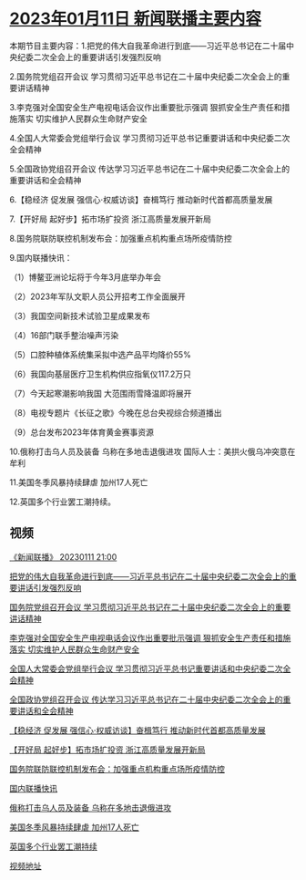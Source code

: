 # [2023年01月11日 新闻联播主要内容](https://tv.cctv.com/lm/xwlb/day/20230111.shtml)

本期节目主要内容：1.把党的伟大自我革命进行到底——习近平总书记在二十届中央纪委二次全会上的重要讲话引发强烈反响

2.国务院党组召开会议 学习贯彻习近平总书记在二十届中央纪委二次全会上的重要讲话精神

3.李克强对全国安全生产电视电话会议作出重要批示强调 狠抓安全生产责任和措施落实 切实维护人民群众生命财产安全

4.全国人大常委会党组举行会议 学习贯彻习近平总书记重要讲话和中央纪委二次全会精神

5.全国政协党组召开会议 传达学习习近平总书记在二十届中央纪委二次全会上的重要讲话和全会精神

6.【稳经济 促发展 强信心·权威访谈】奋楫笃行 推动新时代首都高质量发展

7.【开好局 起好步】拓市场扩投资 浙江高质量发展开新局

8.国务院联防联控机制发布会：加强重点机构重点场所疫情防控

9.国内联播快讯：

（1）博鳌亚洲论坛将于今年3月底举办年会

（2）2023年军队文职人员公开招考工作全面展开

（3）我国空间新技术试验卫星成果发布

（4）16部门联手整治噪声污染

（5）口腔种植体系统集采拟中选产品平均降价55%

（6）我国向基层医疗卫生机构供应指氧仪117.2万只

（7）今天起寒潮影响我国 大范围雨雪降温即将展开

（8）电视专题片《长征之歌》今晚在总台央视综合频道播出

（9）总台发布2023年体育黄金赛事资源

10.俄称打击乌人员及装备 乌称在多地击退俄进攻 国际人士：美拱火俄乌冲突意在牟利

11.美国冬季风暴持续肆虐 加州17人死亡

12.英国多个行业罢工潮持续。

## 视频

[《新闻联播》 20230111 21:00](https://tv.cctv.com/2023/01/11/VIDEjENkIBW8jFfGVQ88VDu0230111.shtml)

[把党的伟大自我革命进行到底——习近平总书记在二十届中央纪委二次全会上的重要讲话引发强烈反响](https://tv.cctv.com/2023/01/11/VIDEGQZSaoWU9sEokQ3U5VbK230111.shtml)

[国务院党组召开会议 学习贯彻习近平总书记在二十届中央纪委二次全会上的重要讲话精神](https://tv.cctv.com/2023/01/11/VIDEjJgu0xiZUM7Fyb2K7prA230111.shtml)

[李克强对全国安全生产电视电话会议作出重要批示强调 狠抓安全生产责任和措施落实 切实维护人民群众生命财产安全](https://tv.cctv.com/2023/01/11/VIDExXdlCaOcPP7WgnxdWAWY230111.shtml)

[全国人大常委会党组举行会议 学习贯彻习近平总书记重要讲话和中央纪委二次全会精神](https://tv.cctv.com/2023/01/11/VIDE4jldbB0T07ZJGHZkZKzM230111.shtml)

[全国政协党组召开会议 传达学习习近平总书记在二十届中央纪委二次全会上的重要讲话和全会精神](https://tv.cctv.com/2023/01/11/VIDEmercwKIZX7ZxzdKGqu9o230111.shtml)

[【稳经济 促发展 强信心·权威访谈】奋楫笃行 推动新时代首都高质量发展](https://tv.cctv.com/2023/01/11/VIDEiUcIVXFE9X1sEcImkmdq230111.shtml)

[【开好局 起好步】拓市场扩投资 浙江高质量发展开新局](https://tv.cctv.com/2023/01/11/VIDELaJ3rdTxsycF2g2Iv84Q230111.shtml)

[国务院联防联控机制发布会：加强重点机构重点场所疫情防控](https://tv.cctv.com/2023/01/11/VIDEWy0874yVm0ids60ej8uk230111.shtml)

[国内联播快讯](https://tv.cctv.com/2023/01/11/VIDEvdnM5UViQp7XLmG5nx51230111.shtml)

[俄称打击乌人员及装备 乌称在多地击退俄进攻](https://tv.cctv.com/2023/01/11/VIDEQ4386f4t2nWp5gaefani230111.shtml)

[美国冬季风暴持续肆虐 加州17人死亡](https://tv.cctv.com/2023/01/11/VIDEu9uvB24chMil7WkYKRiq230111.shtml)

[英国多个行业罢工潮持续](https://tv.cctv.com/2023/01/11/VIDEiUV5z0Z2wEQKsNg5Duwy230111.shtml)

[视频地址](https://tv.cctv.com/lm/xwlb/day/20230111.shtml) 

